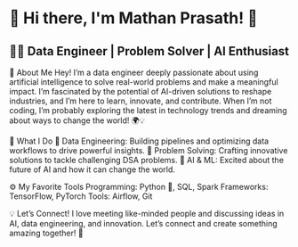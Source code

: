 # 🚀 Hi there, I'm Mathan Prasath! 👋
## 🧑‍💻 Data Engineer | Problem Solver | AI Enthusiast

🧠 About Me
Hey! I’m a data engineer deeply passionate about using artificial intelligence to solve real-world problems and make a meaningful impact. I’m fascinated by the potential of AI-driven solutions to reshape industries, and I’m here to learn, innovate, and contribute. When I’m not coding, I’m probably exploring the latest in technology trends and dreaming about ways to change the world! 🌍💡

💼 What I Do
🔸 Data Engineering: Building pipelines and optimizing data workflows to drive powerful insights.
🔸 Problem Solving: Crafting innovative solutions to tackle challenging DSA problems.
🔸 AI & ML: Excited about the future of AI and how it can change the world.

⚙️ My Favorite Tools
Programming: Python 🐍, SQL, Spark
Frameworks: TensorFlow, PyTorch
Tools: Airflow, Git

💡 Let’s Connect!
I love meeting like-minded people and discussing ideas in AI, data engineering, and innovation. Let’s connect and create something amazing together! 🌌

